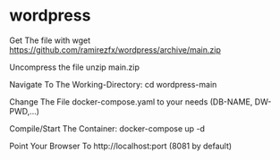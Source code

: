 # wordpress
Get The file with
wget https://github.com/ramirezfx/wordpress/archive/main.zip

Uncompress the file
unzip main.zip

Navigate To The Working-Directory:
cd wordpress-main

Change The File docker-compose.yaml to your needs (DB-NAME, DW-PWD,...)

Compile/Start The Container:
docker-compose up -d

Point Your Browser To http://localhost:port (8081 by default)

